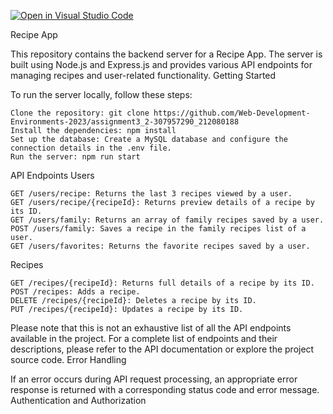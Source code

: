 [![Open in Visual Studio Code](https://classroom.github.com/assets/open-in-vscode-718a45dd9cf7e7f842a935f5ebbe5719a5e09af4491e668f4dbf3b35d5cca122.svg)](https://classroom.github.com/online_ide?assignment_repo_id=11161714&assignment_repo_type=AssignmentRepo)

Recipe App

This repository contains the backend server for a Recipe App. The server is built using Node.js and Express.js and provides various API endpoints for managing recipes and user-related functionality.
Getting Started

To run the server locally, follow these steps:

    Clone the repository: git clone https://github.com/Web-Development-Environments-2023/assignment3_2-307957290_212080188
    Install the dependencies: npm install
    Set up the database: Create a MySQL database and configure the connection details in the .env file.
    Run the server: npm run start

API Endpoints 
Users

    GET /users/recipe: Returns the last 3 recipes viewed by a user.
    GET /users/recipe/{recipeId}: Returns preview details of a recipe by its ID.
    GET /users/family: Returns an array of family recipes saved by a user.
    POST /users/family: Saves a recipe in the family recipes list of a user.
    GET /users/favorites: Returns the favorite recipes saved by a user.

Recipes

    GET /recipes/{recipeId}: Returns full details of a recipe by its ID.
    POST /recipes: Adds a recipe.
    DELETE /recipes/{recipeId}: Deletes a recipe by its ID.
    PUT /recipes/{recipeId}: Updates a recipe by its ID.

Please note that this is not an exhaustive list of all the API endpoints available in the project. For a complete list of endpoints and their descriptions, please refer to the API documentation or explore the project source code.
Error Handling

If an error occurs during API request processing, an appropriate error response is returned with a corresponding status code and error message.
Authentication and Authorization
